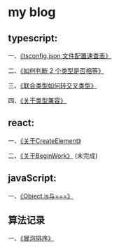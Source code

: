 # my blog

## typescript:

一、[《tsconfig.json 文件配置速查表》](https://github.com/lmxyjy/blogs/issues/1)

二、[《如何判断 2 个类型是否相等》](https://github.com/lmxyjy/blogs/issues/2)

三、[《联合类型如何转交叉类型》](https://github.com/lmxyjy/blogs/issues/3)

四、[《关于类型兼容》](https://github.com/lmxyjy/blogs/issues/4)

## react:
一、[《关于CreateElement》](https://github.com/lmxyjy/blogs/issues/5)

二、[《关于BeginWork》](https://github.com/lmxyjy/blogs/issues/8) (未完成)

## javaScript:
一、[《Object.is与===》](https://github.com/lmxyjy/blogs/issues/6)

## 算法记录
一、[《冒泡排序》](https://github.com/lmxyjy/blogs/issues/7)
